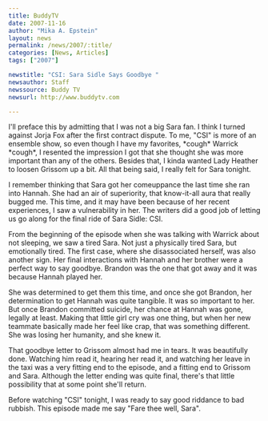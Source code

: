 ```yaml
---
title: BuddyTV
date: 2007-11-16
author: "Mika A. Epstein"
layout: news
permalink: /news/2007/:title/
categories: [News, Articles]
tags: ["2007"]

newstitle: "CSI: Sara Sidle Says Goodbye "
newsauthor: Staff
newssource: Buddy TV
newsurl: http://www.buddytv.com

---
```


I'll preface this by admitting that I was not a big Sara fan. I think I turned against Jorja Fox after the first contract dispute. To me, "CSI" is more of an ensemble show, so even though I have my favorites, \*cough\* Warrick \*cough\*, I resented the impression I got that she thought she was more important than any of the others. Besides that, I kinda wanted Lady Heather to loosen Grissom up a bit. All that being said, I really felt for Sara tonight.

I remember thinking that Sara got her comeuppance the last time she ran into Hannah. She had an air of superiority, that know-it-all aura that really bugged me. This time, and it may have been because of her recent experiences, I saw a vulnerability in her. The writers did a good job of letting us go along for the final ride of Sara Sidle: CSI.

From the beginning of the episode when she was talking with Warrick about not sleeping, we saw a tired Sara. Not just a physically tired Sara, but emotionally tired. The first case, where she disassociated herself, was also another sign. Her final interactions with Hannah and her brother were a perfect way to say goodbye. Brandon was the one that got away and it was because Hannah played her.

She was determined to get them this time, and once she got Brandon, her determination to get Hannah was quite tangible. It was so important to her. But once Brandon committed suicide, her chance at Hannah was gone, legally at least. Making that little girl cry was one thing, but when her new teammate basically made her feel like crap, that was something different. She was losing her humanity, and she knew it.

That goodbye letter to Grissom almost had me in tears. It was beautifully done. Watching him read it, hearing her read it, and watching her leave in the taxi was a very fitting end to the episode, and a fitting end to Grissom and Sara. Although the letter ending was quite final, there's that little possibility that at some point she'll return.

Before watching "CSI" tonight, I was ready to say good riddance to bad rubbish. This episode made me say "Fare thee well, Sara".

